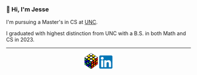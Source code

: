 ### 👋 Hi, I'm Jesse

I'm pursuing a Master's in CS at [UNC](https://unc.edu).

I graduated with highest distinction from UNC with a B.S. in both Math and CS in 2023.

---

<p align="center">
  <a href="https://jessewei.dev"><img width=36px src="img/logo_filled_outlined_9.png"></a> <a href="https://www.linkedin.com/in/jessew13/"><img width=36px src="img/linkedin_logo.jpg"></a>
</p>
